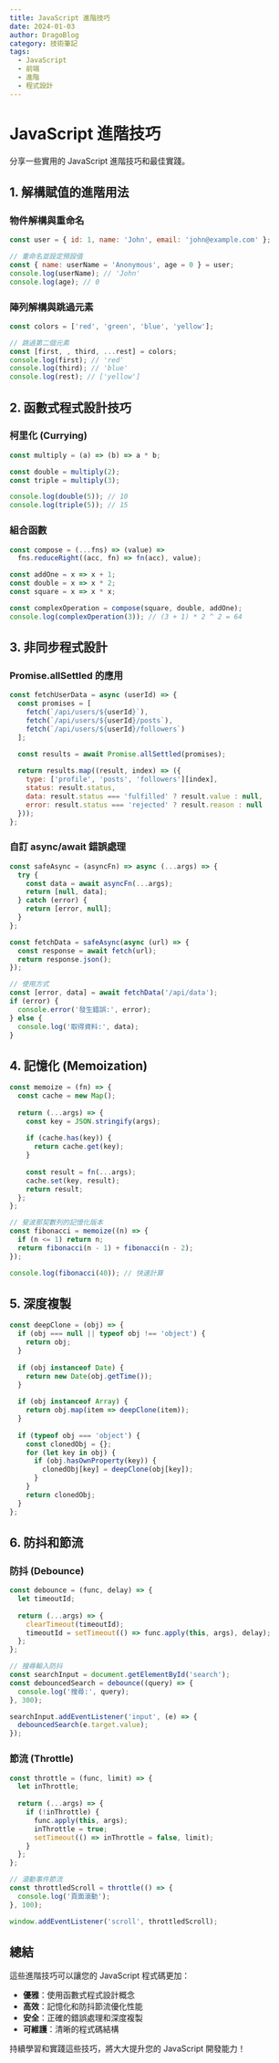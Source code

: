 ```yaml
---
title: JavaScript 進階技巧
date: 2024-01-03
author: DragoBlog
category: 技術筆記
tags:
  - JavaScript
  - 前端
  - 進階
  - 程式設計
---
```


# JavaScript 進階技巧

分享一些實用的 JavaScript 進階技巧和最佳實踐。

## 1. 解構賦值的進階用法

### 物件解構與重命名
```javascript
const user = { id: 1, name: 'John', email: 'john@example.com' };

// 重命名並設定預設值
const { name: userName = 'Anonymous', age = 0 } = user;
console.log(userName); // 'John'
console.log(age); // 0
```

### 陣列解構與跳過元素
```javascript
const colors = ['red', 'green', 'blue', 'yellow'];

// 跳過第二個元素
const [first, , third, ...rest] = colors;
console.log(first); // 'red'
console.log(third); // 'blue'
console.log(rest); // ['yellow']
```

## 2. 函數式程式設計技巧

### 柯里化 (Currying)
```javascript
const multiply = (a) => (b) => a * b;

const double = multiply(2);
const triple = multiply(3);

console.log(double(5)); // 10
console.log(triple(5)); // 15
```

### 組合函數
```javascript
const compose = (...fns) => (value) =>
  fns.reduceRight((acc, fn) => fn(acc), value);

const addOne = x => x + 1;
const double = x => x * 2;
const square = x => x * x;

const complexOperation = compose(square, double, addOne);
console.log(complexOperation(3)); // (3 + 1) * 2 ^ 2 = 64
```

## 3. 非同步程式設計

### Promise.allSettled 的應用
```javascript
const fetchUserData = async (userId) => {
  const promises = [
    fetch(`/api/users/${userId}`),
    fetch(`/api/users/${userId}/posts`),
    fetch(`/api/users/${userId}/followers`)
  ];

  const results = await Promise.allSettled(promises);
  
  return results.map((result, index) => ({
    type: ['profile', 'posts', 'followers'][index],
    status: result.status,
    data: result.status === 'fulfilled' ? result.value : null,
    error: result.status === 'rejected' ? result.reason : null
  }));
};
```

### 自訂 async/await 錯誤處理
```javascript
const safeAsync = (asyncFn) => async (...args) => {
  try {
    const data = await asyncFn(...args);
    return [null, data];
  } catch (error) {
    return [error, null];
  }
};

const fetchData = safeAsync(async (url) => {
  const response = await fetch(url);
  return response.json();
});

// 使用方式
const [error, data] = await fetchData('/api/data');
if (error) {
  console.error('發生錯誤:', error);
} else {
  console.log('取得資料:', data);
}
```

## 4. 記憶化 (Memoization)

```javascript
const memoize = (fn) => {
  const cache = new Map();
  
  return (...args) => {
    const key = JSON.stringify(args);
    
    if (cache.has(key)) {
      return cache.get(key);
    }
    
    const result = fn(...args);
    cache.set(key, result);
    return result;
  };
};

// 斐波那契數列的記憶化版本
const fibonacci = memoize((n) => {
  if (n <= 1) return n;
  return fibonacci(n - 1) + fibonacci(n - 2);
});

console.log(fibonacci(40)); // 快速計算
```

## 5. 深度複製

```javascript
const deepClone = (obj) => {
  if (obj === null || typeof obj !== 'object') {
    return obj;
  }
  
  if (obj instanceof Date) {
    return new Date(obj.getTime());
  }
  
  if (obj instanceof Array) {
    return obj.map(item => deepClone(item));
  }
  
  if (typeof obj === 'object') {
    const clonedObj = {};
    for (let key in obj) {
      if (obj.hasOwnProperty(key)) {
        clonedObj[key] = deepClone(obj[key]);
      }
    }
    return clonedObj;
  }
};
```

## 6. 防抖和節流

### 防抖 (Debounce)
```javascript
const debounce = (func, delay) => {
  let timeoutId;
  
  return (...args) => {
    clearTimeout(timeoutId);
    timeoutId = setTimeout(() => func.apply(this, args), delay);
  };
};

// 搜尋輸入防抖
const searchInput = document.getElementById('search');
const debouncedSearch = debounce((query) => {
  console.log('搜尋:', query);
}, 300);

searchInput.addEventListener('input', (e) => {
  debouncedSearch(e.target.value);
});
```

### 節流 (Throttle)
```javascript
const throttle = (func, limit) => {
  let inThrottle;
  
  return (...args) => {
    if (!inThrottle) {
      func.apply(this, args);
      inThrottle = true;
      setTimeout(() => inThrottle = false, limit);
    }
  };
};

// 滾動事件節流
const throttledScroll = throttle(() => {
  console.log('頁面滾動');
}, 100);

window.addEventListener('scroll', throttledScroll);
```

## 總結

這些進階技巧可以讓您的 JavaScript 程式碼更加：
- **優雅**：使用函數式程式設計概念
- **高效**：記憶化和防抖節流優化性能
- **安全**：正確的錯誤處理和深度複製
- **可維護**：清晰的程式碼結構

持續學習和實踐這些技巧，將大大提升您的 JavaScript 開發能力！ 